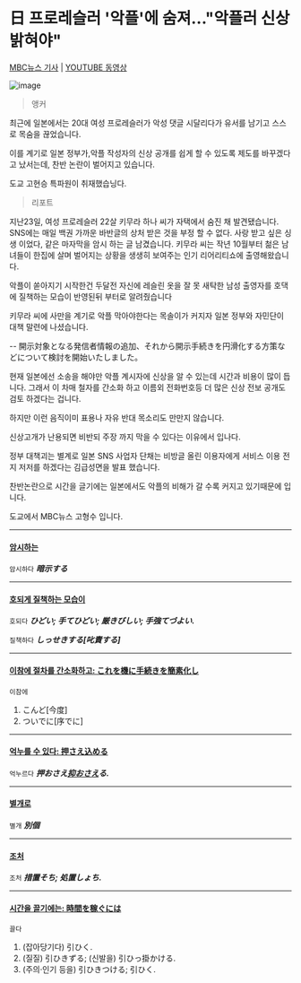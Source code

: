 # 日 프로레슬러 '악플'에 숨져…"악플러 신상 밝혀야"

[MBC뉴스 기사](https://imnews.imbc.com/replay/2020/nwdesk/article/5788230_32524.html) | [YOUTUBE 동영상](https://www.youtube.com/watch?v=6PVIe9lasVs)

![image](https://user-images.githubusercontent.com/7610860/83199373-016a9400-a17c-11ea-9188-bb98e8eef122.png)



> 앵커

최근에 일본에서는 20대 여성 프로레슬러가 악성 댓글 시달리다가 유서를 남기고 스스로 목숨을 끊었습니다.

이를 계기로 일본 정부가,악플 작성자의 신상 공개를 쉽게 할 수 있도록 제도를 바꾸겠다고 났서는데, 찬반 논란이 
벌어지고 있습니다.

도교 고현승 특파원이 취재했습닝다.

> 리포트

지난23일, 여성 프로레슬러 22살 키무라 하나 씨가 자택에서 숨진 채 발견됐습니다.
SNS에는 매일 백권 가까운 바반글의 상처 받은 것을 부정 할 수 없다.
사랑 받고 싶은 싱생 이었다, 같은 마자막을 암시 하는 글 남겼습니다.
키무라 씨는 작년 10월부터 첢은 남녀들이 한집에 살며 벌어지는 상황을 생생히 보여주는 인기 리어리티쇼에 
출영해왔습니다.

악플이 쏟아지기 시작한건 두달전 자신에 레슬린 옷을 잘 못 새탁한 남성 출영자를 호댁에 질책하는 모습이
반영된뒤 부터로 알려줬습니다

키무라 씨에 사만을 계기로 악플 막아야한다는 목솔이가 커지자 일본 정부와 자민단이 대책 말련에 나셨습니다.

-- 開示対象となる発信者情報の追加、それから開示手続きを円滑化する方策などについて検討を開始いたしました。

현재 일본에선 소송을 해야만 악플 계시자에 신상을 알 수 있는데 시간과 비용이 많이 듭니다.
그래서 이 차매 철자를 간소화 하고 이름외 전화번호등 더 많은 신상 전보 공개도 검토 하겠다는 겁니다.

하지만 이런 음직이미 표용나 자유      반대 목소리도 만만지 않습니다.

신상고개가  난용되면     비반되 주장 까지 막을 수 있다는 이유에서 입나다.

정부 대책괴는 별계로 일본 SNS 사업자 단채는 비방글 올린 이용자에게 서비스 이용 전지 저저를 하겠다는 
김급성면을 발표 했습니다. 

찬반논란으로 시간을 글기에는 일본에서도 악플의 비해가 갈 수록 커지고 있기때문에 입니다.

도교에서 MBC뉴스 고형수 입니다.
  
***

#### [암시하는](https://ja.dict.naver.com/#/search?query=%EC%95%94%EC%8B%9C%ED%95%98%EB%8A%94&range=all)
`암시하다`  ***暗示する***
* * * 
#### [호되게 질책하는 모습이](https://ja.dict.naver.com/#/search?query=%ED%98%B8%EB%90%98%EA%B2%8C%20%EC%A7%88%EC%B1%85%ED%95%98%EB%8A%94%20%EB%AA%A8%EC%8A%B5%EC%9D%B4&range=all)

`호되다` ***ひどい; 手てひどい; 厳きびしい; 手強てづよい.***

`질책하다` ***しっせきする[叱責する]***
***
#### [이참에 절차를 간소화하고: これを機に手続きを簡素化し](https://ja.dict.naver.com/#/search?query=%EC%9D%B4%EC%B0%B8%EC%97%90%20%EC%A0%88%EC%B0%A8%EB%A5%BC%20%EA%B0%84%EC%86%8C%ED%99%94%ED%95%98%EA%B3%A0&range=all)

`이참에`

1. こんど[今度]
2. ついでに[序でに]

***
#### [억누를 수 있다: 押さえ込める](https://ja.dict.naver.com/#/search?query=%EC%96%B5%EB%88%84%EB%A5%BC%20%EC%88%98%20%EC%9E%88%EB%8B%A4&range=all)

`억누르다` ***押おさえ[抑おさえ](つけ)る.***

***
#### [별개로](https://ja.dict.naver.com/#/search?query=%EB%B3%84%EA%B0%9C%EB%A1%9C&range=all)

`별개` ***別個***

***
#### [조처](https://ja.dict.naver.com/#/search?query=%EC%A1%B0%EC%B2%98&range=all)

`조처` ***措置そち; 処置しょち.***
***

#### [시간을 끌기에는: 時間を稼ぐには](https://ja.dict.naver.com/#/search?query=%EC%8B%9C%EA%B0%84%EC%9D%84%20%EB%81%8C%EA%B8%B0%EC%97%90%EB%8A%94&range=all)

`끌다`
1. (잡아당기다) 引ひく.
2. (질질) 引ひきずる; (신발을) 引ひっ掛かける.
3. (주의·인기 등을) 引ひきつける; 引ひく.






























